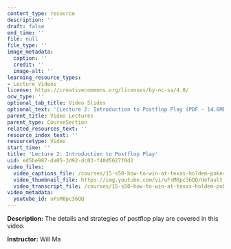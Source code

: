 ```yaml
---
content_type: resource
description: ''
draft: false
end_time: ''
file: null
file_type: ''
image_metadata:
  caption: ''
  credit: ''
  image-alt: ''
learning_resource_types:
- Lecture Videos
license: https://creativecommons.org/licenses/by-nc-sa/4.0/
ocw_type: ''
optional_tab_title: Video Slides
optional_text: '[Lecture 2: Introduction to Postflop Play (PDF - 14.6MB)](/ans7870/15/15.S50/IAP16/MIT15_S50IAP16_L2.pdf)'
parent_title: Video Lectures
parent_type: CourseSection
related_resources_text: ''
resource_index_text: ''
resourcetype: Video
start_time: ''
title: 'Lecture 2: Introduction to Postflop Play'
uid: ed5be987-da05-3d92-dc03-f40d5627f0d2
video_files:
  video_captions_file: /courses/15-s50-how-to-win-at-texas-holdem-poker-january-iap-2016/c7dce83d5dba5dc994662e273229db68_uFsM8pc36QQ.vtt
  video_thumbnail_file: https://img.youtube.com/vi/uFsM8pc36QQ/default.jpg
  video_transcript_file: /courses/15-s50-how-to-win-at-texas-holdem-poker-january-iap-2016/98a7f135b0794feacd5aeffdd4c8b133_uFsM8pc36QQ.pdf
video_metadata:
  youtube_id: uFsM8pc36QQ
---
```


**Description:** The details and strategies of postflop play are covered in this video.

**Instructor:** Will Ma



